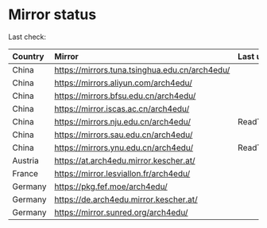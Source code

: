 <script src="./time.js"></script>
# Mirror status
Last check: <script type="text/javascript">localize(1697534265.8391907);</script>

|Country|Mirror|Last update|
|:------|:-----|:----------|
|China|https://mirrors.tuna.tsinghua.edu.cn/arch4edu/|<script type="text/javascript">localize(1697481218);</script>|
|China|https://mirrors.aliyun.com/arch4edu/|<script type="text/javascript">localize(1697524275);</script>|
|China|https://mirrors.bfsu.edu.cn/arch4edu/|<script type="text/javascript">localize(1697481218);</script>|
|China|https://mirror.iscas.ac.cn/arch4edu/|<script type="text/javascript">localize(1697481218);</script>|
|China|https://mirrors.nju.edu.cn/arch4edu/|ReadTimeout|
|China|https://mirrors.sau.edu.cn/arch4edu/|<script type="text/javascript">localize(1697524275);</script>|
|China|https://mirrors.ynu.edu.cn/arch4edu/|ReadTimeout|
|Austria|https://at.arch4edu.mirror.kescher.at/|<script type="text/javascript">localize(1697524275);</script>|
|France|https://mirror.lesviallon.fr/arch4edu/|<script type="text/javascript">localize(1697524275);</script>|
|Germany|https://pkg.fef.moe/arch4edu/|<script type="text/javascript">localize(1697524275);</script>|
|Germany|https://de.arch4edu.mirror.kescher.at/|<script type="text/javascript">localize(1697524275);</script>|
|Germany|https://mirror.sunred.org/arch4edu/|<script type="text/javascript">localize(1697524275);</script>|

<script src="./tablefilter/tablefilter.js"></script>
<script src="./table.js"></script>